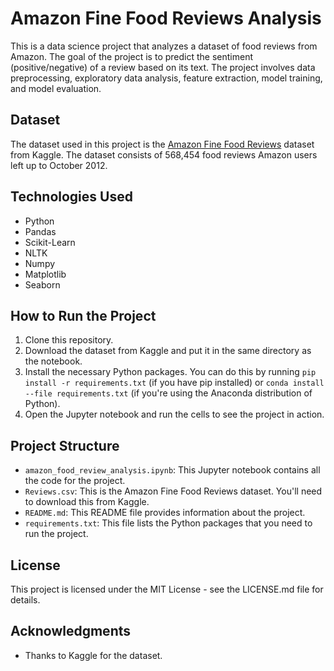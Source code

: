 # Amazon Fine Food Reviews Analysis

This is a data science project that analyzes a dataset of food reviews from Amazon. The goal of the project is to predict the sentiment (positive/negative) of a review based on its text. The project involves data preprocessing, exploratory data analysis, feature extraction, model training, and model evaluation.

## Dataset

The dataset used in this project is the [Amazon Fine Food Reviews](https://www.kaggle.com/snap/amazon-fine-food-reviews) dataset from Kaggle. The dataset consists of 568,454 food reviews Amazon users left up to October 2012.

## Technologies Used

- Python
- Pandas
- Scikit-Learn
- NLTK
- Numpy
- Matplotlib
- Seaborn

## How to Run the Project

1. Clone this repository.
2. Download the dataset from Kaggle and put it in the same directory as the notebook.
3. Install the necessary Python packages. You can do this by running `pip install -r requirements.txt` (if you have pip installed) or `conda install --file requirements.txt` (if you're using the Anaconda distribution of Python).
4. Open the Jupyter notebook and run the cells to see the project in action.

## Project Structure

- `amazon_food_review_analysis.ipynb`: This Jupyter notebook contains all the code for the project.
- `Reviews.csv`: This is the Amazon Fine Food Reviews dataset. You'll need to download this from Kaggle.
- `README.md`: This README file provides information about the project.
- `requirements.txt`: This file lists the Python packages that you need to run the project.

## License

This project is licensed under the MIT License - see the LICENSE.md file for details.

## Acknowledgments

- Thanks to Kaggle for the dataset.
